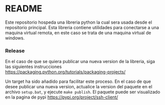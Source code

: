 # README #

Este repositorio hospeda una libreria python la cual sera usada desde el repositorio principal.
Esta libreria contiene utilidades para conectarse a una maquina virtual remota, en este caso se trata de una maquina virtual de windows.


### Release

En el caso de que se quiera publicar una nueva version de la libreria, siga las siguientes instrucciones https://packaging.python.org/tutorials/packaging-projects/

Un target ha sido añadido para facilitar este proceso. En el caso de que desee publicar una nueva version, actualice la version del paquete en el archivo `setup.bat`, y ejecute `make publish`.
El paquete puede ser visualizado en la pagina de pypi https://pypi.org/project/ssh-client/